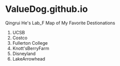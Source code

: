 # ValueDog.github.io
Qingrui He's Lab_F 
Map of My Favorite Destionations
1) UCSB
2) Costco
3) Fullerton College
4) Knott'sBerryFarm
5) Disneyland
6) LakeArrowhead
